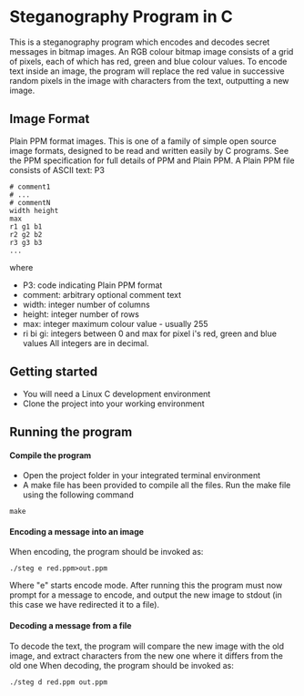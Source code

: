 # Steganography Program in C
This is a steganography program which encodes and decodes secret messages in bitmap images. An RGB colour bitmap image consists of a grid of pixels, each of which has red, green and blue colour values. To encode text inside an image, the program will replace the red value in successive random pixels in the image with characters from the text, outputting a new image.

## Image Format
Plain PPM format images. This is one of a family of simple open source image formats, designed to be read and written easily by C programs. See the PPM specification for full details of PPM and Plain PPM.
A Plain PPM file consists of ASCII text:
P3
```
# comment1
# ...
# commentN
width height
max
r1 g1 b1
r2 g2 b2
r3 g3 b3
...
```
where
- P3: code indicating Plain PPM format
- comment: arbitrary optional comment text
- width: integer number of columns
- height:  integer number of rows
- max: integer maximum colour value - usually 255
- ri bi gi: integers between 0 and max for pixel i's red, green and blue values
All integers are in decimal.

## Getting started
- You will need a Linux C development environment
- Clone the project into your working environment 

## Running the program
#### Compile the program
- Open the project folder in your integrated terminal environment 
- A make file has been provided to compile all the files. Run the make file using the following command
```
make
```
#### Encoding a message into an image
When encoding, the program should be invoked as:
```
./steg e red.ppm>out.ppm 
```
Where "e" starts encode mode. After running this the program must now prompt for a message to encode, and output the new image to stdout (in this case we have redirected it to a file).

#### Decoding a message from a file
To decode the text, the program will compare the new image with the old image, and extract characters from the new one where it differs from the old one
When decoding, the program should be invoked as:
```
./steg d red.ppm out.ppm 
```



















